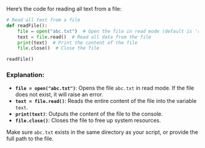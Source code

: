 Here’s the code for reading all text from a file:

```python
# Read all text from a file
def readFile():
    file = open("abc.txt")  # Open the file in read mode (default is 'r')
    text = file.read()  # Read all data from the file
    print(text)  # Print the content of the file
    file.close()  # Close the file

readFile()
```

### Explanation:
- **`file = open("abc.txt")`**: Opens the file `abc.txt` in read mode. If the file does not exist, it will raise an error.
- **`text = file.read()`**: Reads the entire content of the file into the variable `text`.
- **`print(text)`**: Outputs the content of the file to the console.
- **`file.close()`**: Closes the file to free up system resources.

Make sure `abc.txt` exists in the same directory as your script, or provide the full path to the file.